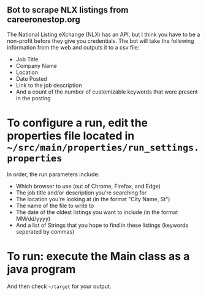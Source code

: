 ## Bot to scrape NLX listings from careeronestop.org
The National Listing eXchange (NLX) has an API, but I think you have to be a non-profit before they give you credentials.
The bot will take the following information from the web and outputs it to a csv file:
- Job Title
- Company Name
- Location 
- Date Posted 
- Link to the job description 
- And a count of the number of customizable keywords that were present in the posting

# To configure a run, edit the properties file located in `~/src/main/properties/run_settings.properties`
In order, the run parameters include:
- Which browser to use (out of Chrome, Firefox, and Edge)
- The job title and/or description you're searching for
- The location you're looking at (in the format "City Name, St")
- The name of the file to write to
- The date of the oldest listings you want to include (in the format MM/dd/yyyy)
- And a list of Strings that you hope to find in these listings (keywords seperated by commas)

# To run: execute the Main class as a java program
And then check `~/target` for your output.